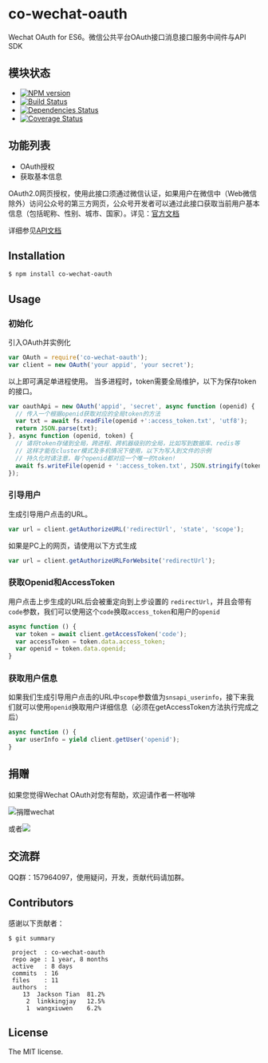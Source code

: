 co-wechat-oauth
===============

Wechat OAuth for ES6。微信公共平台OAuth接口消息接口服务中间件与API SDK

## 模块状态

- [![NPM version](https://badge.fury.io/js/co-wechat-oauth.png)](http://badge.fury.io/js/co-wechat-oauth)
- [![Build Status](https://travis-ci.org/node-webot/co-wechat-oauth.png?branch=master)](https://travis-ci.org/node-webot/co-wechat-oauth)
- [![Dependencies Status](https://david-dm.org/node-webot/co-wechat-oauth.png)](https://david-dm.org/node-webot/co-wechat-oauth)
- [![Coverage Status](https://coveralls.io/repos/node-webot/co-wechat-oauth/badge.png)](https://coveralls.io/r/node-webot/co-wechat-oauth)

## 功能列表

- OAuth授权
- 获取基本信息

OAuth2.0网页授权，使用此接口须通过微信认证，如果用户在微信中（Web微信除外）访问公众号的第三方网页，公众号开发者可以通过此接口获取当前用户基本信息（包括昵称、性别、城市、国家）。详见：[官方文档](http://mp.weixin.qq.com/wiki/17/c0f37d5704f0b64713d5d2c37b468d75.html)

详细参见[API文档](http://doxmate.cool/node-webot/co-wechat-oauth/api.html)

## Installation

```sh
$ npm install co-wechat-oauth
```

## Usage

### 初始化

引入OAuth并实例化

```js
var OAuth = require('co-wechat-oauth');
var client = new OAuth('your appid', 'your secret');
```

以上即可满足单进程使用。
当多进程时，token需要全局维护，以下为保存token的接口。

```js
var oauthApi = new OAuth('appid', 'secret', async function (openid) {
  // 传入一个根据openid获取对应的全局token的方法
  var txt = await fs.readFile(openid +':access_token.txt', 'utf8');
  return JSON.parse(txt);
}, async function (openid, token) {
  // 请将token存储到全局，跨进程、跨机器级别的全局，比如写到数据库、redis等
  // 这样才能在cluster模式及多机情况下使用，以下为写入到文件的示例
  // 持久化时请注意，每个openid都对应一个唯一的token!
  await fs.writeFile(openid + ':access_token.txt', JSON.stringify(token));
});
```

### 引导用户
生成引导用户点击的URL。

```js
var url = client.getAuthorizeURL('redirectUrl', 'state', 'scope');
```

如果是PC上的网页，请使用以下方式生成
```js
var url = client.getAuthorizeURLForWebsite('redirectUrl');
```

### 获取Openid和AccessToken
用户点击上步生成的URL后会被重定向到上步设置的 `redirectUrl`，并且会带有`code`参数，我们可以使用这个`code`换取`access_token`和用户的`openid`

```js
async function () {
  var token = await client.getAccessToken('code');
  var accessToken = token.data.access_token;
  var openid = token.data.openid;
}
```

### 获取用户信息
如果我们生成引导用户点击的URL中`scope`参数值为`snsapi_userinfo`，接下来我们就可以使用`openid`换取用户详细信息（必须在getAccessToken方法执行完成之后）

```js
async function () {
  var userInfo = yield client.getUser('openid');
}
```

## 捐赠
如果您觉得Wechat OAuth对您有帮助，欢迎请作者一杯咖啡

![捐赠wechat](https://cloud.githubusercontent.com/assets/327019/2941591/2b9e5e58-d9a7-11e3-9e80-c25aba0a48a1.png)

或者[![](http://img.shields.io/gratipay/JacksonTian.svg)](https://www.gittip.com/JacksonTian/)

## 交流群
QQ群：157964097，使用疑问，开发，贡献代码请加群。

## Contributors
感谢以下贡献者：

```
$ git summary

 project  : co-wechat-oauth
 repo age : 1 year, 8 months
 active   : 8 days
 commits  : 16
 files    : 11
 authors  :
    13  Jackson Tian  81.2%
     2  linkkingjay   12.5%
     1  wangxiuwen    6.2%

```

## License
The MIT license.
